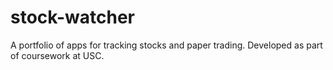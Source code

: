 # stock-watcher
A portfolio of apps for tracking stocks and paper trading. Developed as part of coursework at USC. 
